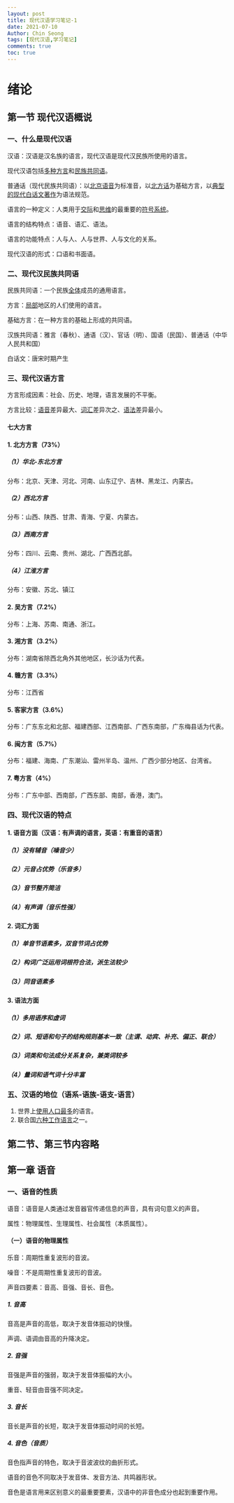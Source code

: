 ```yaml
---
layout: post
title: 现代汉语学习笔记-1
date: 2021-07-10
Author: Chin Seong
tags: [现代汉语,学习笔记]
comments: true
toc: true
---
```




# 绪论

## 第一节 现代汉语概说

### 一、什么是现代汉语

汉语：汉语是汉名族的语言，现代汉语是现代汉民族所使用的语言。

现代汉语包括<u>多种方言</u>和<u>民族共同语</u>。

普通话（现代民族共同语）：以<u>北京语音</u>为标准音，以<u>北方话</u>为基础方言，以<u>典型的现代白话文著作</u>为语法规范。

<!-- more -->

语言的一种定义：人类用于<u>交际</u>和<u>思维</u>的最重要的<u>符号系统</u>。

语言的结构特点：语音、语汇、语法。

语言的功能特点：人与人、人与世界、人与文化的关系。

现代汉语的形式：口语和书面语。

### 二、现代汉民族共同语

民族共同语：一个民族<u>全体</u>成员的通用语言。

方言：<u>局部</u>地区的人们使用的语言。

基础方言：在一种方言的基础上形成的共同语。

汉族共同语：雅言（春秋）、通语（汉）、官话（明）、国语（民国）、普通话（中华人民共和国）

白话文：唐宋时期产生

### 三、现代汉语方言

方言形成因素：社会、历史、地理，语言发展的不平衡。

方言比较：<u>语音</u>差异最大、<u>词汇</u>差异次之、<u>语法</u>差异最小。

#### 七大方言

#### 1. 北方方言（73%）

##### （1）华北-东北方言

分布：北京、天津、河北、河南、山东辽宁、吉林、黑龙江、内蒙古。

##### （2）西北方言

分布：山西、陕西、甘肃、青海、宁夏、内蒙古。

##### （3）西南方言

分布：四川、云南、贵州、湖北、广西西北部。

##### （4）江淮方言

分布：安徽、苏北、镇江

#### 2. 吴方言（7.2%）

分布：上海、苏南、南通、浙江。

#### 3. 湘方言（3.2%）

分布：湖南省除西北角外其他地区，长沙话为代表。

#### 4. 赣方言（3.3%）

分布：江西省

#### 5. 客家方言（3.6%）

分布：广东东北和北部、福建西部、江西南部、广西东南部，广东梅县话为代表。

#### 6. 闽方言（5.7%）

分布：福建、海南、广东潮汕、雷州半岛、温州、广西少部分地区、台湾省。

#### 7. 粤方言（4%）

分布：广东中部、西南部，广西东部、南部，香港，澳门。

### 四、现代汉语的特点

#### 1. 语音方面（汉语：有声调的语言，英语：有重音的语言）

##### （1）没有辅音（噪音少）

##### （2）元音占优势（乐音多）

##### （3）音节整齐简洁

##### （4）有声调（音乐性强）

#### 2. 词汇方面

##### （1）单音节语素多，双音节词占优势

##### （2）构词广泛运用词根符合法，派生法较少

##### （3）同音语素多

#### 3. 语法方面

##### （1）多用语序和虚词

##### （2）词、短语和句子的结构规则基本一致（主谓、动宾、补充、偏正、联合）

##### （3）词类和句法成分关系复杂，兼类词较多

##### （4）量词和语气词十分丰富

### 五、汉语的地位（语系-语族-语支-语言）

1. 世界上<u>使用人口最多</u>的语言。
2. 联合国<u>六种工作语言</u>之一。

## 第二节、第三节内容略

## 第一章 语音

### 一、语音的性质

语音：语音是人类通过发音器官传递信息的声音，具有词句意义的声音。

属性：物理属性、生理属性、社会属性（本质属性）。

#### （一）语音的物理属性

乐音：周期性重复波形的音波。

噪音：不是周期性重复波形的音波。

声音四要素：音高、音强、音长、音色。

##### 1. 音高

音高是声音的高低，取决于发音体振动的快慢。

声调、语调由音高的升降决定。

##### 2. 音强

音强是声音的强弱，取决于发音体振幅的大小。

重音、轻音由音强不同决定。

##### 3. 音长

音长是声音的长短，取决于发音体振动时间的长短。

##### 4. 音色（音质）

音色指声音的特色，取决于音波波纹的曲折形式。

语音的音色不同取决于发音体、发音方法、共鸣器形状。

音色是语言用来区别意义的最重要要素，汉语中的非音色成分也起到重要作用。

